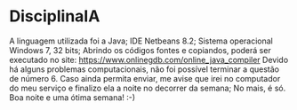 # DisciplinaIA
A linguagem utilizada foi a Java;
IDE Netbeans 8.2;
Sistema operacional Windows 7, 32 bits;
Abrindo os códigos fontes e copiandos, poderá ser executado no site: https://www.onlinegdb.com/online_java_compiler
Devido há alguns problemas computacionais, não foi possível terminar a questão de número 6. Caso ainda permita enviar, me avise que irei no computador do meu serviço e finalizo ela a noite no decorrer da semana;
No mais, é só. Boa noite e uma ótima semana! :-)
